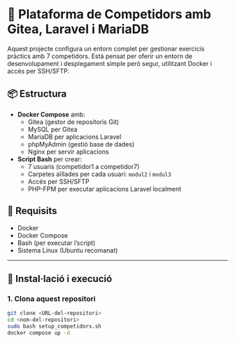 # 🧪 Plataforma de Competidors amb Gitea, Laravel i MariaDB

Aquest projecte configura un entorn complet per gestionar exercicis pràctics amb 7 competidors. Està pensat per oferir un entorn de desenvolupament i desplegament simple però segur, utilitzant Docker i accés per SSH/SFTP.

## 📦 Estructura

- **Docker Compose** amb:
  - Gitea (gestor de repositoris Git)
  - MySQL per Gitea
  - MariaDB per aplicacions Laravel
  - phpMyAdmin (gestió base de dades)
  - Nginx per servir aplicacions
- **Script Bash** per crear:
  - 7 usuaris (competidor1 a competidor7)
  - Carpetes aïllades per cada usuari: `modul2` i `modul3`
  - Accés per SSH/SFTP
  - PHP-FPM per executar aplicacions Laravel localment

## 🐳 Requisits

- Docker
- Docker Compose
- Bash (per executar l’script)
- Sistema Linux (Ubuntu recomanat)

---

## 🔧 Instal·lació i execució

### 1. Clona aquest repositori

```bash
git clone <URL-del-repositori>
cd <nom-del-repositori>
sudo bash setup_competidors.sh
docker compose up -d
```
